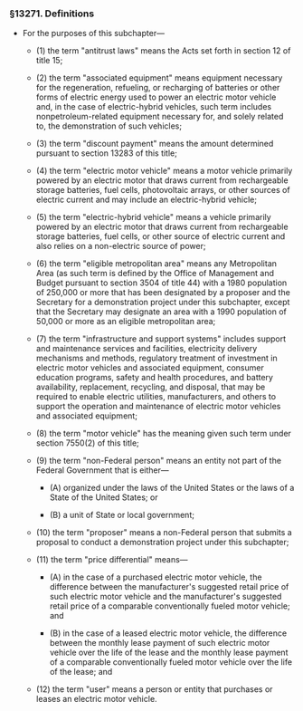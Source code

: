### §13271. Definitions
* For the purposes of this subchapter—

  * (1) the term "antitrust laws" means the Acts set forth in section 12 of title 15;

  * (2) the term "associated equipment" means equipment necessary for the regeneration, refueling, or recharging of batteries or other forms of electric energy used to power an electric motor vehicle and, in the case of electric-hybrid vehicles, such term includes nonpetroleum-related equipment necessary for, and solely related to, the demonstration of such vehicles;

  * (3) the term "discount payment" means the amount determined pursuant to section 13283 of this title;

  * (4) the term "electric motor vehicle" means a motor vehicle primarily powered by an electric motor that draws current from rechargeable storage batteries, fuel cells, photovoltaic arrays, or other sources of electric current and may include an electric-hybrid vehicle;

  * (5) the term "electric-hybrid vehicle" means a vehicle primarily powered by an electric motor that draws current from rechargeable storage batteries, fuel cells, or other source of electric current and also relies on a non-electric source of power;

  * (6) the term "eligible metropolitan area" means any Metropolitan Area (as such term is defined by the Office of Management and Budget pursuant to section 3504 of title 44) with a 1980 population of 250,000 or more that has been designated by a proposer and the Secretary for a demonstration project under this subchapter, except that the Secretary may designate an area with a 1990 population of 50,000 or more as an eligible metropolitan area;

  * (7) the term "infrastructure and support systems" includes support and maintenance services and facilities, electricity delivery mechanisms and methods, regulatory treatment of investment in electric motor vehicles and associated equipment, consumer education programs, safety and health procedures, and battery availability, replacement, recycling, and disposal, that may be required to enable electric utilities, manufacturers, and others to support the operation and maintenance of electric motor vehicles and associated equipment;

  * (8) the term "motor vehicle" has the meaning given such term under section 7550(2) of this title;

  * (9) the term "non-Federal person" means an entity not part of the Federal Government that is either—

    * (A) organized under the laws of the United States or the laws of a State of the United States; or

    * (B) a unit of State or local government;


  * (10) the term "proposer" means a non-Federal person that submits a proposal to conduct a demonstration project under this subchapter;

  * (11) the term "price differential" means—

    * (A) in the case of a purchased electric motor vehicle, the difference between the manufacturer's suggested retail price of such electric motor vehicle and the manufacturer's suggested retail price of a comparable conventionally fueled motor vehicle; and

    * (B) in the case of a leased electric motor vehicle, the difference between the monthly lease payment of such electric motor vehicle over the life of the lease and the monthly lease payment of a comparable conventionally fueled motor vehicle over the life of the lease; and


  * (12) the term "user" means a person or entity that purchases or leases an electric motor vehicle.
